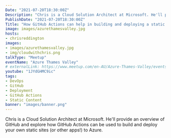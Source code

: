```yaml
---
Date: "2021-07-20T18:30:00Z"
Description: "Chris is a Cloud Solution Architect at Microsoft. He'll provide an overview of GitHub and explore how GitHub Actions can be used to build and deploy your own static sites (or other apps!) to Azure."
PublishDate: "2021-07-20T18:30:00Z"
Title: "How GitHub Actions can help in building and deploying a static website and more"
image: images/azurethamesvalley.jpg
hosts:
- chrisreddington
images:
- images/azurethamesvalley.jpg
- img/cloudwithchris.png
talkType: "Meetup"
eventName: "Azure Thames Valley"
# externalLink: https://www.meetup.com/en-AU/Azure-Thames-Valley/events/277008305/
youtube: "1JYdGHMC9ic"
tags:
- DevOps
- GitHub
- Deployment
- GitHub Actions
- Static Content
banner: "images/banner.png"
---
```

Chris is a Cloud Solution Architect at Microsoft. He'll provide an overview of GitHub and explore how GitHub Actions can be used to build and deploy your own static sites (or other apps!) to Azure.
